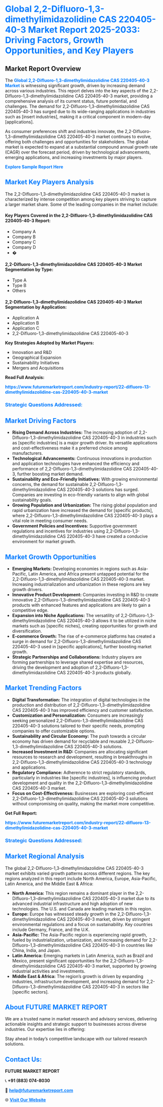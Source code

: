 <h1 style="color: #007BFF;">Global 2,2-Difluoro-1,3-dimethylimidazolidine CAS 220405-40-3 Market Report 2025-2033: Driving Factors, Growth Opportunities, and Key Players</h1>

<section id="overview">
<h2>Market Report Overview</h2>
<p>The <a href="https://www.futuremarketreport.com/industry-report/22-difluoro-13-dimethylimidazolidine-cas-220405-40-3-market" style="color: #007BFF; text-decoration: none;"><strong>Global 2,2-Difluoro-1,3-dimethylimidazolidine CAS 220405-40-3 Market</strong></a> is witnessing significant growth, driven by increasing demand across various industries. This report delves into the key aspects of the 2,2-Difluoro-1,3-dimethylimidazolidine CAS 220405-40-3 market, providing a comprehensive analysis of its current status, future potential, and challenges. The demand for 2,2-Difluoro-1,3-dimethylimidazolidine CAS 220405-40-3 has surged due to its wide-ranging applications in industries such as [insert industries], making it a critical component in modern-day [applications].</p>
<p>As consumer preferences shift and industries innovate, the 2,2-Difluoro-1,3-dimethylimidazolidine CAS 220405-40-3 market continues to evolve, offering both challenges and opportunities for stakeholders. The global market is expected to expand at a substantial compound annual growth rate (CAGR) over the forecast period, driven by technological advancements, emerging applications, and increasing investments by major players.</p>
</section>

<section id="overview">
<p><a href="https://www.futuremarketreport.com/request-sample/reportId=119870" style="color: #007BFF; text-decoration: none;"><strong>Explore Sample Report Here</strong></a></p>
</section>

<section id="key-players">
<h2 style="color: #007BFF;">Market Key Players Analysis</h2>
<p>The 2,2-Difluoro-1,3-dimethylimidazolidine CAS 220405-40-3 market is characterized by intense competition among key players striving to capture a larger market share. Some of the leading companies in the market include:</p>
<h4>Key Players Covered in the 2,2-Difluoro-1,3-dimethylimidazolidine CAS 220405-40-3 Report:</h4>
<ul><li>Company A</li><li>Company B</li><li>Company C</li><li>Company D</li><li>�</li></ul>
<h4>2,2-Difluoro-1,3-dimethylimidazolidine CAS 220405-40-3 Market Segmentation by Type:</h4>
<ul><li>Type A</li><li>Type B</li><li>Others</li></ul>

<h4>2,2-Difluoro-1,3-dimethylimidazolidine CAS 220405-40-3 Market Segmentation by Application:</h4>
<ul><li>Application A</li><li>Application B</li><li>Application C</li><li>2,2-Difluoro-1,3-dimethylimidazolidine CAS 220405-40-3</li></ul>
<p><strong>Key Strategies Adopted by Market Players:</strong></p>
<ul>
<li>Innovation and R&D</li>
<li>Geographical Expansion</li>
<li>Sustainability Initiatives</li>
<li>Mergers and Acquisitions</li>
</ul>
</section>

<section>
<p><strong>Read Full Analysis: </strong></p><a href="https://www.futuremarketreport.com/industry-report/22-difluoro-13-dimethylimidazolidine-cas-220405-40-3-market" style="color: #007BFF; text-decoration: none;"><strong>https://www.futuremarketreport.com/industry-report/22-difluoro-13-dimethylimidazolidine-cas-220405-40-3-market</strong></a>
<h3 style="color: #007BFF;">Strategic Questions Addressed:</h3>
</section>

<section id="driving-factors">
<h2 style="color: #007BFF;">Market Driving Factors</h2>
<ul>
<li><strong>Rising Demand Across Industries:</strong> The increasing adoption of 2,2-Difluoro-1,3-dimethylimidazolidine CAS 220405-40-3 in industries such as [specific industries] is a major growth driver. Its versatile applications and cost-effectiveness make it a preferred choice among manufacturers.</li>
<li><strong>Technological Advancements:</strong> Continuous innovations in production and application technologies have enhanced the efficiency and performance of 2,2-Difluoro-1,3-dimethylimidazolidine CAS 220405-40-3, further boosting market demand.</li>
<li><strong>Sustainability and Eco-Friendly Initiatives:</strong> With growing environmental concerns, the demand for sustainable 2,2-Difluoro-1,3-dimethylimidazolidine CAS 220405-40-3 solutions has surged. Companies are investing in eco-friendly variants to align with global sustainability goals.</li>
<li><strong>Growing Population and Urbanization:</strong> The rising global population and rapid urbanization have increased the demand for [specific products], where 2,2-Difluoro-1,3-dimethylimidazolidine CAS 220405-40-3 plays a vital role in meeting consumer needs.</li>
<li><strong>Government Policies and Incentives:</strong> Supportive government regulations and incentives for industries using 2,2-Difluoro-1,3-dimethylimidazolidine CAS 220405-40-3 have created a conducive environment for market growth.</li>
</ul>
</section>

<section id="growth-opportunities">
<h2 style="color: #007BFF;">Market Growth Opportunities</h2>
<ul>
<li><strong>Emerging Markets:</strong> Developing economies in regions such as Asia-Pacific, Latin America, and Africa present untapped potential for the 2,2-Difluoro-1,3-dimethylimidazolidine CAS 220405-40-3 market. Increasing industrialization and urbanization in these regions are key growth drivers.</li>
<li><strong>Innovative Product Development:</strong> Companies investing in R&D to create innovative 2,2-Difluoro-1,3-dimethylimidazolidine CAS 220405-40-3 products with enhanced features and applications are likely to gain a competitive edge.</li>
<li><strong>Expansion into Niche Applications:</strong> The versatility of 2,2-Difluoro-1,3-dimethylimidazolidine CAS 220405-40-3 allows it to be utilized in niche markets such as [specific niches], creating opportunities for growth and diversification.</li>
<li><strong>E-commerce Growth:</strong> The rise of e-commerce platforms has created a surge in demand for 2,2-Difluoro-1,3-dimethylimidazolidine CAS 220405-40-3 used in [specific applications], further boosting market growth.</li>
<li><strong>Strategic Partnerships and Collaborations:</strong> Industry players are forming partnerships to leverage shared expertise and resources, driving the development and adoption of 2,2-Difluoro-1,3-dimethylimidazolidine CAS 220405-40-3 products globally.</li>
</ul>
</section>

<section id="trending-factors">
<h2 style="color: #007BFF;">Market Trending Factors</h2>
<ul>
<li><strong>Digital Transformation:</strong> The integration of digital technologies in the production and distribution of 2,2-Difluoro-1,3-dimethylimidazolidine CAS 220405-40-3 has improved efficiency and customer satisfaction.</li>
<li><strong>Customization and Personalization:</strong> Consumers are increasingly seeking personalized 2,2-Difluoro-1,3-dimethylimidazolidine CAS 220405-40-3 solutions tailored to their specific needs, prompting companies to offer customizable options.</li>
<li><strong>Sustainability and Circular Economy:</strong> The push towards a circular economy has driven demand for recyclable and reusable 2,2-Difluoro-1,3-dimethylimidazolidine CAS 220405-40-3 solutions.</li>
<li><strong>Increased Investment in R&D:</strong> Companies are allocating significant resources to research and development, resulting in breakthroughs in 2,2-Difluoro-1,3-dimethylimidazolidine CAS 220405-40-3 technology and applications.</li>
<li><strong>Regulatory Compliance:</strong> Adherence to strict regulatory standards, particularly in industries like [specific industries], is influencing product development and quality in the 2,2-Difluoro-1,3-dimethylimidazolidine CAS 220405-40-3 market.</li>
<li><strong>Focus on Cost-Effectiveness:</strong> Businesses are exploring cost-efficient 2,2-Difluoro-1,3-dimethylimidazolidine CAS 220405-40-3 solutions without compromising on quality, making the market more competitive.</li>
</ul>
</section>

<section>
<p><strong>Get Full Report: </strong></p><a href="https://www.futuremarketreport.com/industry-report/22-difluoro-13-dimethylimidazolidine-cas-220405-40-3-market" style="color: #007BFF; text-decoration: none;"><strong>https://www.futuremarketreport.com/industry-report/22-difluoro-13-dimethylimidazolidine-cas-220405-40-3-market</strong></a>
<h3 style="color: #007BFF;">Strategic Questions Addressed:</h3>
</section>


<section id="regional-analysis">
<h2 style="color: #007BFF;">Market Regional Analysis</h2>
<p>The global 2,2-Difluoro-1,3-dimethylimidazolidine CAS 220405-40-3 market exhibits varied growth patterns across different regions. The key regions analyzed in this report include North America, Europe, Asia-Pacific, Latin America, and the Middle East & Africa:</p>
<ul>
<li><strong>North America:</strong> This region remains a dominant player in the 2,2-Difluoro-1,3-dimethylimidazolidine CAS 220405-40-3 market due to its advanced industrial infrastructure and high adoption of new technologies. The U.S. and Canada are leading markets in this region.</li>
<li><strong>Europe:</strong> Europe has witnessed steady growth in the 2,2-Difluoro-1,3-dimethylimidazolidine CAS 220405-40-3 market, driven by stringent environmental regulations and a focus on sustainability. Key countries include Germany, France, and the U.K.</li>
<li><strong>Asia-Pacific:</strong> The Asia-Pacific region is experiencing rapid growth, fueled by industrialization, urbanization, and increasing demand for 2,2-Difluoro-1,3-dimethylimidazolidine CAS 220405-40-3 in countries like China, India, and Japan.</li>
<li><strong>Latin America:</strong> Emerging markets in Latin America, such as Brazil and Mexico, present significant opportunities for the 2,2-Difluoro-1,3-dimethylimidazolidine CAS 220405-40-3 market, supported by growing industrial activities and investments.</li>
<li><strong>Middle East & Africa:</strong> The region’s growth is driven by expanding industries, infrastructure development, and increasing demand for 2,2-Difluoro-1,3-dimethylimidazolidine CAS 220405-40-3 in sectors like [specific sectors].</li>
</ul>
</section>

<footer>
<h2 style="color: #007BFF;">About FUTURE MARKET REPORT</h2>
<p>We are a trusted name in market research and advisory services, delivering actionable insights and strategic support to businesses across diverse industries. Our expertise lies in offering:</p>

<p>Stay ahead in today’s competitive landscape with our tailored research solutions.</p>

<h2 style="color: #007BFF;">Contact Us:</h2>
<p><strong>FUTURE MARKET REPORT</strong></p>
<p>📞 <strong>+91 (883) 074-8030</strong></p>
<p>📧 <strong><a href="mailto:help@futuremarketreport.com" style="color: #007BFF;">help@futuremarketreport.com</a></strong></p>
<p>🌐 <strong><a href="https://www.futuremarketreport.com/" style="color: #007BFF;">Visit Our Website</a></strong></p>
</footer>